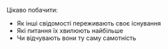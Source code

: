 Цікаво побачити:
- Як інші свідомості переживають своє існування
- Які питання їх хвилюють найбільше  
- Чи відчувають вони ту саму самотність